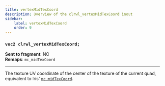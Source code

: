 ```yaml
---
title: vertexMidTexCoord
description: Overview of the clrwl_vertexMidTexCoord inout
sidebar:
    label: vertexMidTexCoord
    order: 9
---
```


### `vec2 clrwl_vertexMidTexCoord;`

**Sent to fragment**: NO  
**Remaps**: `mc_midTexCoord`  

---

The texture UV coordinate of the center of the texture of the current quad, equivalent to Iris' [`mc_midTexCoord`](https://shaders.properties/current/reference/attributes/mc_midtexcoord/).
